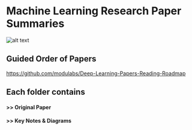 # Machine Learning Research Paper Summaries


![alt text](https://i.ytimg.com/vi/XXGG39bHQi4/maxresdefault.jpg)


## Guided Order of Papers

https://github.com/modulabs/Deep-Learning-Papers-Reading-Roadmap


## Each folder contains


#### >> Original Paper

#### >> Key Notes & Diagrams
